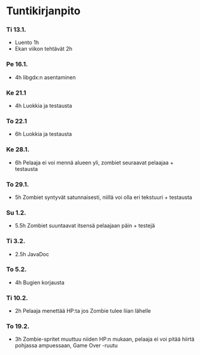 # Tuntikirjanpito

### Ti 13.1.
- Luento 1h
- Ekan viikon tehtävät 2h

### Pe 16.1.
- 4h libgdx:n asentaminen

### Ke 21.1
- 4h Luokkia ja testausta

### To 22.1
- 6h Luokkia ja testausta

### Ke 28.1.
- 6h Pelaaja ei voi mennä alueen yli, zombiet seuraavat pelaajaa + testausta

### To 29.1.
- 5h Zombiet syntyvät satunnaisesti, niillä voi olla eri tekstuuri + testausta

### Su 1.2.
- 5.5h Zombiet suuntaavat itsensä pelaajaan päin + testejä

### Ti 3.2.
- 2.5h JavaDoc

### To 5.2.
- 4h Bugien korjausta

### Ti 10.2.
- 2h Pelaaja menettää HP:ta jos Zombie tulee liian lähelle

### To 19.2.
- 3h Zombie-spritet muuttuu niiden HP:n mukaan, pelaaja ei voi pitää hiirtä pohjassa ampuessaan, Game Over -ruutu